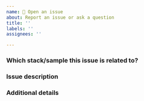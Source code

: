 ```yaml
---
name: 🔧 Open an issue
about: Report an issue or ask a question
title: ''
labels: ''
assignees: ''

---
```


<!--

Welcome! - We kindly ask you to:

  1. Fill out the issue template below is you want to report an issue or ask a question. 
  2. Use Gitter if you want to directly communicate with our developers.
    See the Gitter community channel at: https://gitter.im/devfile/community

Thanks for understanding and for contributing to the project!

-->

### Which stack/sample this issue is related to?

### Issue description

### Additional details
<!--
    Add any other context or screenshots about the issue.
-->

